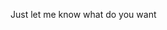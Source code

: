 Just let me know what do you want

<!---
rohitnain2002/rohitnain2002 is a ✨ special ✨ repository because its `README.md` (this file) appears on your GitHub profile.
You can click the Preview link to take a look at your changes.
--->
